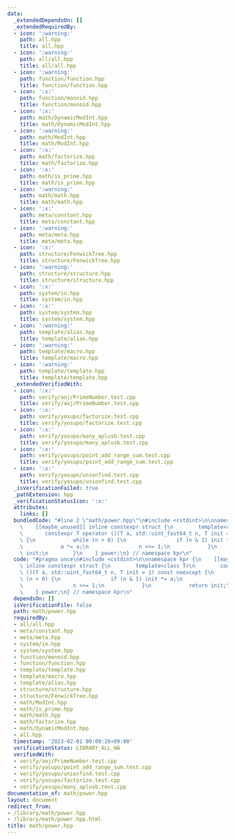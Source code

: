 ```yaml
---
data:
  _extendedDependsOn: []
  _extendedRequiredBy:
  - icon: ':warning:'
    path: all.hpp
    title: all.hpp
  - icon: ':warning:'
    path: all/all.hpp
    title: all/all.hpp
  - icon: ':warning:'
    path: function/function.hpp
    title: function/function.hpp
  - icon: ':x:'
    path: function/monoid.hpp
    title: function/monoid.hpp
  - icon: ':x:'
    path: math/DynamicModInt.hpp
    title: math/DynamicModInt.hpp
  - icon: ':warning:'
    path: math/ModInt.hpp
    title: math/ModInt.hpp
  - icon: ':x:'
    path: math/factorize.hpp
    title: math/factorize.hpp
  - icon: ':x:'
    path: math/is_prime.hpp
    title: math/is_prime.hpp
  - icon: ':warning:'
    path: math/math.hpp
    title: math/math.hpp
  - icon: ':x:'
    path: meta/constant.hpp
    title: meta/constant.hpp
  - icon: ':warning:'
    path: meta/meta.hpp
    title: meta/meta.hpp
  - icon: ':x:'
    path: structure/FenwickTree.hpp
    title: structure/FenwickTree.hpp
  - icon: ':warning:'
    path: structure/structure.hpp
    title: structure/structure.hpp
  - icon: ':x:'
    path: system/in.hpp
    title: system/in.hpp
  - icon: ':x:'
    path: system/system.hpp
    title: system/system.hpp
  - icon: ':warning:'
    path: template/alias.hpp
    title: template/alias.hpp
  - icon: ':warning:'
    path: template/macro.hpp
    title: template/macro.hpp
  - icon: ':warning:'
    path: template/template.hpp
    title: template/template.hpp
  _extendedVerifiedWith:
  - icon: ':x:'
    path: verify/aoj/PrimeNumber.test.cpp
    title: verify/aoj/PrimeNumber.test.cpp
  - icon: ':x:'
    path: verify/yosupo/factorize.test.cpp
    title: verify/yosupo/factorize.test.cpp
  - icon: ':x:'
    path: verify/yosupo/many_aplusb.test.cpp
    title: verify/yosupo/many_aplusb.test.cpp
  - icon: ':x:'
    path: verify/yosupo/point_add_range_sum.test.cpp
    title: verify/yosupo/point_add_range_sum.test.cpp
  - icon: ':x:'
    path: verify/yosupo/unionfind.test.cpp
    title: verify/yosupo/unionfind.test.cpp
  _isVerificationFailed: true
  _pathExtension: hpp
  _verificationStatusIcon: ':x:'
  attributes:
    links: []
  bundledCode: "#line 2 \"math/power.hpp\"\n#include <cstdint>\n\nnamespace kpr {\n\
    \    [[maybe_unused]] inline constexpr struct {\n        template<class T>\n \
    \       constexpr T operator ()(T a, std::uint_fast64_t n, T init = 1) const noexcept\
    \ {\n            while (n > 0) {\n                if (n & 1) init *= a;\n    \
    \            a *= a;\n                n >>= 1;\n            }\n            return\
    \ init;\n        }\n    } power;\n} // namespace kpr\n"
  code: "#pragma once\n#include <cstdint>\n\nnamespace kpr {\n    [[maybe_unused]]\
    \ inline constexpr struct {\n        template<class T>\n        constexpr T operator\
    \ ()(T a, std::uint_fast64_t n, T init = 1) const noexcept {\n            while\
    \ (n > 0) {\n                if (n & 1) init *= a;\n                a *= a;\n\
    \                n >>= 1;\n            }\n            return init;\n        }\n\
    \    } power;\n} // namespace kpr\n"
  dependsOn: []
  isVerificationFile: false
  path: math/power.hpp
  requiredBy:
  - all/all.hpp
  - meta/constant.hpp
  - meta/meta.hpp
  - system/in.hpp
  - system/system.hpp
  - function/monoid.hpp
  - function/function.hpp
  - template/template.hpp
  - template/macro.hpp
  - template/alias.hpp
  - structure/structure.hpp
  - structure/FenwickTree.hpp
  - math/ModInt.hpp
  - math/is_prime.hpp
  - math/math.hpp
  - math/factorize.hpp
  - math/DynamicModInt.hpp
  - all.hpp
  timestamp: '2023-02-01 00:00:26+09:00'
  verificationStatus: LIBRARY_ALL_WA
  verifiedWith:
  - verify/aoj/PrimeNumber.test.cpp
  - verify/yosupo/point_add_range_sum.test.cpp
  - verify/yosupo/unionfind.test.cpp
  - verify/yosupo/factorize.test.cpp
  - verify/yosupo/many_aplusb.test.cpp
documentation_of: math/power.hpp
layout: document
redirect_from:
- /library/math/power.hpp
- /library/math/power.hpp.html
title: math/power.hpp
---
```

